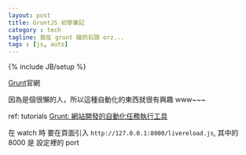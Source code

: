 ```yaml
---
layout: post
title: GruntJS 初學筆記
category : tech
tagline: 我在 grunt 碰的石頭 orz...
tags : [js, auto]
---
```

{% include JB/setup %}

[Grunt](http://gruntjs.com/)官網

因為是個很懶的人，所以這種自動化的東西就很有興趣 www~~~  

ref: tutorials [Grunt: 網站開發的自動化任務執行工具](http://blog.kidwm.net/283)

在 watch 時 要在頁面引入 `http://127.0.0.1:8000/livereload.js`, 其中的 8000 是 設定裡的 port
